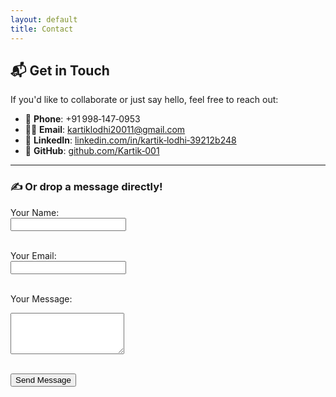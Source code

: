 ```yaml
---
layout: default
title: Contact
---
```


## 📬 Get in Touch

If you'd like to collaborate or just say hello, feel free to reach out:

- 📱 **Phone**: +91 998‑147‑0953  
- 🧑‍💻 **Email**: [kartiklodhi20011@gmail.com](mailto:kartiklodhi20011@gmail.com)  
- 💼 **LinkedIn**: [linkedin.com/in/kartik‑lodhi‑39212b248](https://www.linkedin.com/in/kartik-lodhi-39212b248/)  
- 🧠 **GitHub**: [github.com/Kartik‑001](https://github.com/Kartik-001)

---

### ✍️ Or drop a message directly!

<form action="https://formspree.io/f/YOUR_FORM_ID" method="POST">
  <label for="name">Your Name:</label><br>
  <input type="text" id="name" name="name" required><br><br>
  
  <label for="email">Your Email:</label><br>
  <input type="email" id="email" name="email" required><br><br>
  
  <label for="message">Your Message:</label><br>
  <textarea id="message" name="message" rows="4" required></textarea><br><br>
  
  <button type="submit">Send Message</button>
</form>


